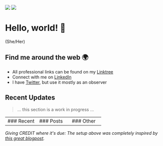 <p><img src="https://github-readme-stats.vercel.app/api?username=angelicagardner&count_private=true&show_icons=true&include_all_commits=true&hide_border=true&hide_title=true&theme=tokyonight" />
<img src="https://github-readme-stats.vercel.app/api/top-langs/?username=angelicagardner&show_icons=true&title_color=000000&icon_color=2A75CF&text_color=000000&bg_color=ffffff&layout=compact">
</p>

# Hello, world! 👋

(She/Her)

## Find me around the web 🌍
- All professional links can be found on my [Linktree](https://linktr.ee/angelicagardner)
- Connect with me on [LinkedIn](https://www.linkedin.com/in/angelica-gardner/)
- I have [Twitter](https://twitter.com/ahjelmgardner), but use it mostly as an observer

## Recent Updates

> 
> ... this section is a work in progress ...
> 

<table><tr>
  
  <td valign="top" width="33%">
    ### Recent
  </td>
  
  <td valign="top" width="34%"> 
    ### Posts
  </td>
  
  <td valign="top" width="33%">
    ### Other
  </td>
  
</tr></table>

*Giving CREDIT where it's due: The setup above was completely inspired by [this great blogpost](https://simonwillison.net/2020/Jul/10/self-updating-profile-readme/).*
